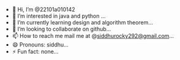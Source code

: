 - 👋 Hi, I’m @22101a010142
- 👀 I’m interested in java and python ...
- 🌱 I’m currently learning design and algorithm theorem...
- 💞️ I’m looking to collaborate on github...
- 📫 How to reach me mail me at @siddhurocky292@gmail.com...
- 😄 Pronouns: siddhu...
- ⚡ Fun fact: none...

<!---
22101a010142/22101a010142 is a ✨ special ✨ repository because its `README.md` (this file) appears on your GitHub profile.
You can click the Preview link to take a look at your changes.
--->
